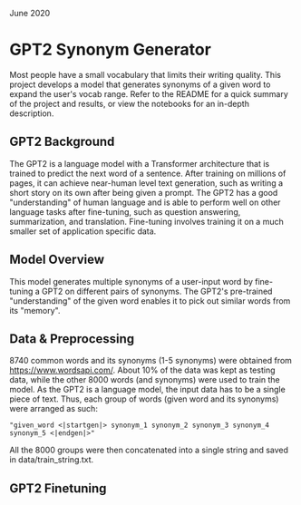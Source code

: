June 2020
# GPT2 Synonym Generator

Most people have a small vocabulary that limits their writing quality. This project develops a model that generates synonyms of a given word to expand the user's vocab range. Refer to the README for a quick summary of the project and results, or view the notebooks for an in-depth description.

## GPT2 Background

The GPT2 is a language model with a Transformer architecture that is trained to predict the next word of a sentence. After training on millions of pages, it can achieve near-human level text generation, such as writing a short story on its own after being given a prompt. The GPT2 has a good "understanding" of human language and is able to perform well on other language tasks after fine-tuning, such as question answering, summarization, and translation. Fine-tuning involves training it on a much smaller set of application specific data.

## Model Overview

This model generates multiple synonyms of a user-input word by fine-tuning a GPT2 on different pairs of synonyms. The GPT2's pre-trained "understanding" of the given word enables it to pick out similar words from its "memory".

## Data & Preprocessing

8740 common words and its synonyms (1-5 synonyms) were obtained from https://www.wordsapi.com/. About 10% of the data was kept as testing data, while the other 8000 words (and synonyms) were used to train the model. As the GPT2 is a language model, the input data has to be a single piece of text. Thus, each group of words (given word and its synonyms) were arranged as such:

```
"given_word <|startgen|> synonym_1 synonym_2 synonym_3 synonym_4 synonym_5 <|endgen|>"
```

All the 8000 groups were then concatenated into a single string and saved in data/train_string.txt.

## GPT2 Finetuning